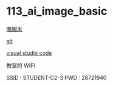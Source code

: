 # 113_ai_image_basic

[嘸蝦米](https://boshiamy.com/)

[git](https://git-scm.com/)

[visual studio code](https://code.visualstudio.com/)

教室的 WIFI

SSID : STUDENT-C2-3
PWD : 28721940
